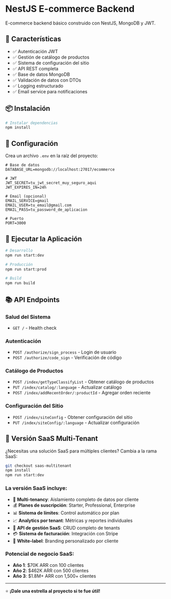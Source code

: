 # NestJS E-commerce Backend

E-commerce backend básico construido con NestJS, MongoDB y JWT.

## 🚀 Características

- ✅ Autenticación JWT
- ✅ Gestión de catálogo de productos
- ✅ Sistema de configuración del sitio
- ✅ API REST completa
- ✅ Base de datos MongoDB
- ✅ Validación de datos con DTOs
- ✅ Logging estructurado
- ✅ Email service para notificaciones

## 📦 Instalación

```bash
# Instalar dependencias
npm install
```

## 🔧 Configuración

Crea un archivo `.env` en la raíz del proyecto:

```env
# Base de datos
DATABASE_URL=mongodb://localhost:27017/ecommerce

# JWT
JWT_SECRET=tu_jwt_secret_muy_seguro_aqui
JWT_EXPIRES_IN=24h

# Email (opcional)
EMAIL_SERVICE=gmail
EMAIL_USER=tu_email@gmail.com
EMAIL_PASS=tu_password_de_aplicacion

# Puerto
PORT=3000
```

## 🚀 Ejecutar la Aplicación

```bash
# Desarrollo
npm run start:dev

# Producción
npm run start:prod

# Build
npm run build
```

## 📚 API Endpoints

### Salud del Sistema
- `GET /` - Health check

### Autenticación
- `POST /authorize/sign_process` - Login de usuario
- `POST /authorize/code_sign` - Verificación de código

### Catálogo de Productos
- `POST /index/getTypeClassifyList` - Obtener catálogo de productos
- `PUT /index/catalog/:language` - Actualizar catálogo
- `POST /index/addRecentOrder/:productId` - Agregar orden reciente

### Configuración del Sitio
- `POST /index/siteConfig` - Obtener configuración del sitio
- `PUT /index/siteConfig/:language` - Actualizar configuración

## 🌟 Versión SaaS Multi-Tenant

¿Necesitas una solución SaaS para múltiples clientes? Cambia a la rama SaaS:

```bash
git checkout saas-multitenant
npm install
npm run start:dev
```

### La versión SaaS incluye:
- 🏢 **Multi-tenancy**: Aislamiento completo de datos por cliente
- 💰 **Planes de suscripción**: Starter, Professional, Enterprise  
- 📊 **Sistema de límites**: Control automático por plan
- 📈 **Analytics por tenant**: Métricas y reportes individuales
- 🔧 **API de gestión SaaS**: CRUD completo de tenants
- 💳 **Sistema de facturación**: Integración con Stripe
- 🎨 **White-label**: Branding personalizado por cliente

### Potencial de negocio SaaS:
- **Año 1**: $70K ARR con 100 clientes
- **Año 2**: $462K ARR con 500 clientes
- **Año 3**: $1.8M+ ARR con 1,500+ clientes

---

⭐ **¡Dale una estrella al proyecto si te fue útil!**